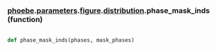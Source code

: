 ### [phoebe](phoebe.md).[parameters](phoebe.parameters.md).[figure](phoebe.parameters.figure.md).[distribution](phoebe.parameters.figure.distribution.md).phase_mask_inds (function)


```py

def phase_mask_inds(phases, mask_phases)

```


